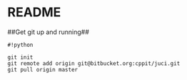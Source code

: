 # README #

##Get git up and running##
```
#!python

git init
git remote add origin git@bitbucket.org:cppit/juci.git
git pull origin master
```